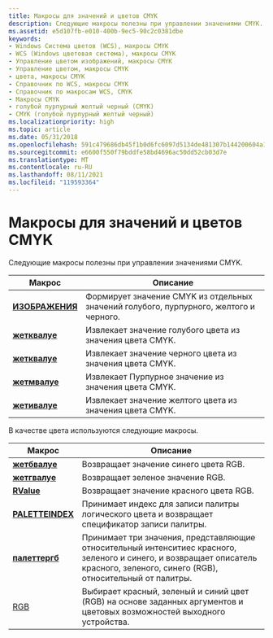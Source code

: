 ```yaml
---
title: Макросы для значений и цветов CMYK
description: Следующие макросы полезны при управлении значениями CMYK.
ms.assetid: e5d107fb-e010-400b-9ec5-90c2c0381dbe
keywords:
- Windows Система цветов (WCS), макросы CMYK
- WCS (Windows цветовая система), макросы CMYK
- Управление цветом изображений, макросы CMYK
- Управление цветом, макросы CMYK
- цвета, макросы CMYK
- Справочник по WCS, макросы CMYK
- Справочник по макросам WCS, CMYK
- Макросы CMYK
- голубой пурпурный желтый черный (CMYK)
- CMYK (голубой пурпурный желтый черный)
ms.localizationpriority: high
ms.topic: article
ms.date: 05/31/2018
ms.openlocfilehash: 591c479686db45f1b0d6fc6097d5134de481307b144200604a15b360bcf2c146
ms.sourcegitcommit: e6600f550f79bddfe58bd4696ac50dd52cb03d7e
ms.translationtype: MT
ms.contentlocale: ru-RU
ms.lasthandoff: 08/11/2021
ms.locfileid: "119593364"
---
```

# <a name="macros-for-cmyk-values-and-colors"></a>Макросы для значений и цветов CMYK

Следующие макросы полезны при управлении значениями CMYK.



| Макрос                          | Описание                                                                  |
|--------------------------------|------------------------------------------------------------------------------|
| [**ИЗОБРАЖЕНИЯ**](/windows/desktop/api/Wingdi/nf-wingdi-cmyk)           | Формирует значение CMYK из отдельных значений голубого, пурпурного, желтого и черного. |
| [**жетквалуе**](/windows/desktop/api/Wingdi/nf-wingdi-getcvalue) | Извлекает значение голубого цвета из значения цвета CMYK.                      |
| [**жетквалуе**](/windows/desktop/api/Wingdi/nf-wingdi-getkvalue) | Извлекает значение черного цвета из значения цвета CMYK.                     |
| [**жетмвалуе**](/windows/desktop/api/Wingdi/nf-wingdi-getmvalue) | Извлекает Пурпурное значение из значения цвета CMYK.                         |
| [**жетивалуе**](/windows/desktop/api/Wingdi/nf-wingdi-getyvalue) | Извлекает значение желтого цвета из значения цвета CMYK.                    |



 

В качестве цвета используются следующие макросы.



| Макрос                                | Описание                                                                                                                                           |
|--------------------------------------|-------------------------------------------------------------------------------------------------------------------------------------------------------|
| [**жетбвалуе**](/windows/win32/api/wingdi/nf-wingdi-getbvalue)       | Возвращает значение синего цвета RGB.                                                                                                                               |
| [**жетгвалуе**](/windows/win32/api/wingdi/nf-wingdi-getgvalue)       | Возвращает зеленое значение RGB.                                                                                                                              |
| [**RValue**](/windows/win32/api/wingdi/nf-wingdi-getrvalue)       | Возвращает значение красного цвета RGB.                                                                                                                                |
| [**PALETTEINDEX**](/previous-versions//dd162770(v=vs.85)) | Принимает индекс для записи палитры логического цвета и возвращает спецификатор записи палитры.                                                              |
| [**палеттергб**](/windows/win32/api/wingdi/nf-wingdi-palettergb)     | Принимает три значения, представляющие относительный интенситиес красного, зеленого и синего, и возвращает описатель красного, зеленого, синего (RGB), относительный от палитры. |
| [RGB](/windows/win32/api/wingdi/nf-wingdi-rgb)                       | Выбирает красный, зеленый и синий цвет (RGB) на основе заданных аргументов и цветовых возможностей выходного устройства.                               |



 

 

 